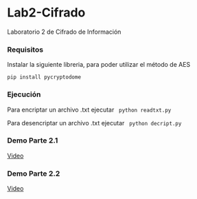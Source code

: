 # Lab2-Cifrado
Laboratorio 2 de Cifrado de Información

### Requisitos
Instalar la siguiente libreria, para poder utilizar el método de AES

```pip install pycryptodome```

### Ejecución
Para encriptar un archivo .txt ejecutar  ``` python readtxt.py```

Para desencriptar un archivo .txt ejecutar  ``` python decript.py```

### Demo Parte 2.1
[Video](https://youtu.be/mZpPWhRCvYM)

### Demo Parte 2.2
[Video](https://youtu.be/CgD0-Rxrcn4)
